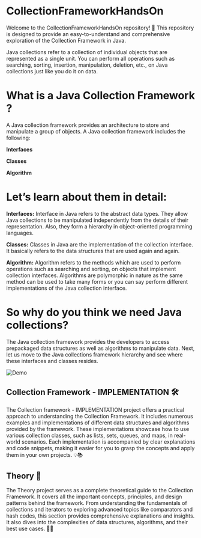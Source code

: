 # CollectionFrameworkHandsOn


Welcome to the CollectionFrameworkHandsOn repository! 🎉 This repository is designed to provide an easy-to-understand and comprehensive exploration of the Collection Framework in Java.

Java collections refer to a collection of individual objects that are represented as a single unit. You can perform all operations such as searching, sorting, insertion, manipulation, deletion, etc., on Java collections just like you do it on data.

# What is a Java Collection Framework ?

A Java collection framework provides an architecture to store and manipulate a group of objects. A Java collection framework includes the following:

**Interfaces**

**Classes**

**Algorithm**


# Let’s learn about them in detail:

**Interfaces:** Interface in Java refers to the abstract data types. They allow Java collections to be manipulated independently from the details of their representation. Also, they form a hierarchy in object-oriented programming languages.

**Classes:** Classes in Java are the implementation of the collection interface. It basically refers to the data structures that are used again and again.

**Algorithm:** Algorithm refers to the methods which are used to perform operations such as searching and sorting, on objects that implement collection interfaces. Algorithms are polymorphic in nature as the same method can be used to take many forms or you can say perform different implementations of the Java collection interface.


# So why do you think we need Java collections? 
The Java collection framework provides the developers to access prepackaged data structures as well as algorithms to manipulate data. Next, let us move to the Java collections framework hierarchy and see where these interfaces and classes resides.


<img alt="Demo" src="https://www.scientecheasy.com/wp-content/uploads/2018/09/java-collection-hierarchy.png" />

## Collection Framework - IMPLEMENTATION 🛠️

The Collection framework - IMPLEMENTATION project offers a practical approach to understanding the Collection Framework. It includes numerous examples and implementations of different data structures and algorithms provided by the framework. These implementations showcase how to use various collection classes, such as lists, sets, queues, and maps, in real-world scenarios. Each implementation is accompanied by clear explanations and code snippets, making it easier for you to grasp the concepts and apply them in your own projects. 💡📚

## Theory 📖
 
The Theory project serves as a complete theoretical guide to the Collection Framework. It covers all the important concepts, principles, and design patterns behind the framework. From understanding the fundamentals of collections and iterators to exploring advanced topics like comparators and hash codes, this section provides comprehensive explanations and insights. It also dives into the complexities of data structures, algorithms, and their best use cases. 🧠🔬
